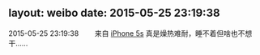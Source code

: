 layout: weibo
date: 2015-05-25 23:19:38
---
2015-05-25 23:19:38  &nbsp;&nbsp;&nbsp;&nbsp;&nbsp;&nbsp; 来自 <a href="sinaweibo://customweibosource" rel="nofollow">iPhone 5s</a>
真是燥热难耐，睡不着但啥也不想干…… ​​​
